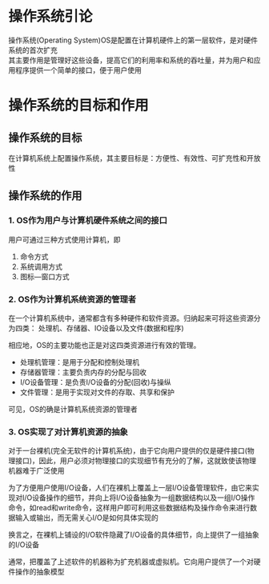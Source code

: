 # 操作系统引论
操作系统(Operating System)OS是配置在计算机硬件上的第一层软件，是对硬件系统的首次扩充  
其主要作用是管理好这些设备，提高它们的利用率和系统的吞吐量，并为用户和应用程序提供一个简单的接口，便于用户使用  

# 操作系统的目标和作用
## 操作系统的目标
在计算机系统上配置操作系统，其主要目标是：方便性、有效性、可扩充性和开放性  
  
## 操作系统的作用
### 1. OS作为用户与计算机硬件系统之间的接口
用户可通过三种方式使用计算机，即
1. 命令方式
2. 系统调用方式
3. 图标—窗口方式
### 2. OS作为计算机系统资源的管理者
在一个计算机系统中，通常都含有多种硬件和软件资源。归纳起来可将这些资源分为四类： 处理机、存储器、IO设备以及文件(数据和程序)   

相应地，OS的主要功能也正是对这四类资源进行有效的管理。  

- 处理机管理：是用于分配和控制处理机
- 存储器管理：主要负责内存的分配与回收
- I/O设备管理：是负责I/O设备的分配(回收)与操纵
- 文件管理：是用于实现对文件的存取、共享和保护  

可见，OS的确是计算机系统资源的管理者  

### 3. OS实现了对计算机资源的抽象
对于一台裸机(完全无软件的计算机系统)，由于它向用户提供的仅是硬件接口(物理接口)，因此，用户必须对物理接口的实现细节有充分的了解，这就致使该物理机器难于广泛使用  

为了方便用户使用I/O设备，人们在裸机上覆盖上一层I/O设备管理软件，由它来实现对I/O设备操作的细节，并向上将I/O设备抽象为一组数据结构以及一组I/O操作命令，如read和write命令，这样用户即可利用这些数据结构及操作命令来进行数据输入或输出，而无需关心I/O是如何具体实现的 

换言之，在裸机上铺设的I/O软件隐藏了I/O设备的具体细节，向上提供了一组抽象的I/O设备  

通常，把覆盖了上述软件的机器称为扩充机器或虚拟机。它向用户提供了一个对硬件操作的抽象模型  

